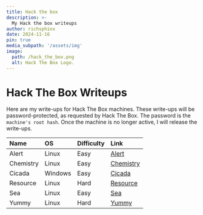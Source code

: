 ```yaml
---
title: Hack the box
description: >-
  My Hack the box writeups
author: richsphinx
date: 2024-11-16
pin: true
media_subpath: '/assets/img'
image:
  path: /hack_the_box.png
  alt: Hack The Box Logo.
---
```


# Hack The Box Writeups

Here are my write-ups for Hack The Box machines. These write-ups will be password-protected, as requested by Hack The Box. The password is the `machine's root hash`. Once the machine is no longer active, I will release the write-ups.

| Name     | OS           | Difficulty   | Link                        |
| :------- |:-------------|:------------ | :-------------------------- |
| Alert    | Linux        | Easy         | [Alert](/htb/alert)         |
| Chemistry| Linux        | Easy         | [Chemistry](/htb/chemistry) |
| Cicada   | Windows      | Easy         | [Cicada](/htb/cicada)       |
| Resource | Linux        | Hard         | [Resource](/htb/resource)   |
| Sea      | Linux        | Easy         | [Sea](/htb/sea)             |
| Yummy    | Linux        | Hard         | [Yummy](/htb/yummy)         |

